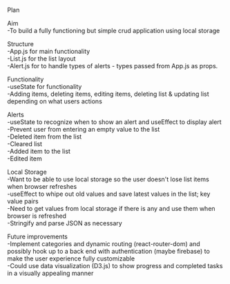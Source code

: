 Plan <br/>

Aim <br/>
-To build a fully functioning but simple crud application using local storage <br/>

Structure <br/>
-App.js for main functionality <br/>
-List.js for the list layout <br/>
-Alert.js for to handle types of alerts - types passed from App.js as props. <br/>

Functionality <br/>
-useState for functionality <br/>
-Adding items, deleting items, editing items, deleting list & updating list depending on what users actions <br/>

Alerts <br/>
-useState to recognize when to show an alert and useEffect to display alert <br/>
-Prevent user from entering an empty value to the list <br/>
-Deleted item from the list <br/>
-Cleared list <br/>
-Added item to the list <br/>
-Edited item <br/>

Local Storage <br/>
-Want to be able to use local storage so the user doesn't lose list items when browser refreshes <br/>
-useEffect to whipe out old values and save latest values in the list; key value pairs <br/>
-Need to get values from local storage if there is any and use them when browser is refreshed <br/>
-Stringify and parse JSON as necessary <br/>

Future improvements <br/>
-Implement categories and dynamic routing (react-router-dom) and possibly hook up to a back end with authentication (maybe firebase) to make the user experience fully customizable <br/>
-Could use data visualization (D3.js) to show progress and completed tasks in a visually appealing manner
